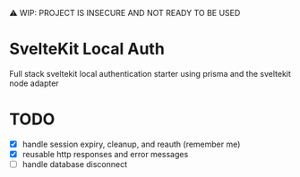 ⚠️ WIP: PROJECT IS INSECURE AND NOT READY TO BE USED

# SvelteKit Local Auth

Full stack sveltekit local authentication starter using prisma and the sveltekit node adapter

# TODO

- [x] handle session expiry, cleanup, and reauth (remember me)
- [x] reusable http responses and error messages
- [ ] handle database disconnect
